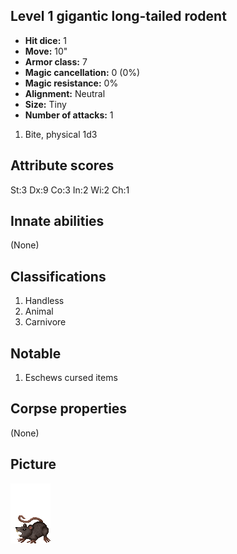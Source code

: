 ## Level 1 gigantic long-tailed rodent

- **Hit dice:** 1
- **Move:** 10"
- **Armor class:** 7
- **Magic cancellation:** 0 (0%)
- **Magic resistance:** 0%
- **Alignment:** Neutral
- **Size:** Tiny
- **Number of attacks:** 1
1. Bite, physical 1d3

## Attribute scores

St:3 Dx:9 Co:3 In:2 Wi:2 Ch:1

## Innate abilities

(None)

## Classifications

1. Handless
2. Animal
3. Carnivore

## Notable

1. Eschews cursed items

## Corpse properties

(None)

## Picture

![Giant rat](https://github.com/hyvanmielenpelit/GnollHackTileSet/blob/main/Monsters/giant_rat/giant_rat.png?raw=true)
